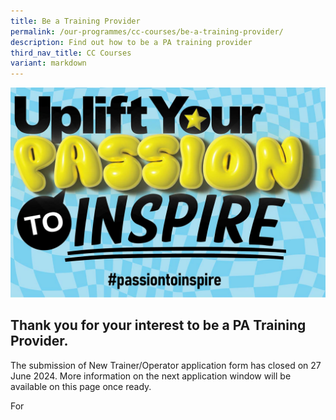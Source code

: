 ```yaml
---
title: Be a Training Provider
permalink: /our-programmes/cc-courses/be-a-training-provider/
description: Find out how to be a PA training provider
third_nav_title: CC Courses
variant: markdown
---
```

![Uplife Your PAssion to Inspire](/images/Our%20Programmes/web-banner.jpg)

## **Thank you for your interest to be a PA Training Provider.**
The submission of New Trainer/Operator application form has closed on 27 June 2024.  More information on the next application window will be available on this page once ready. 

For


